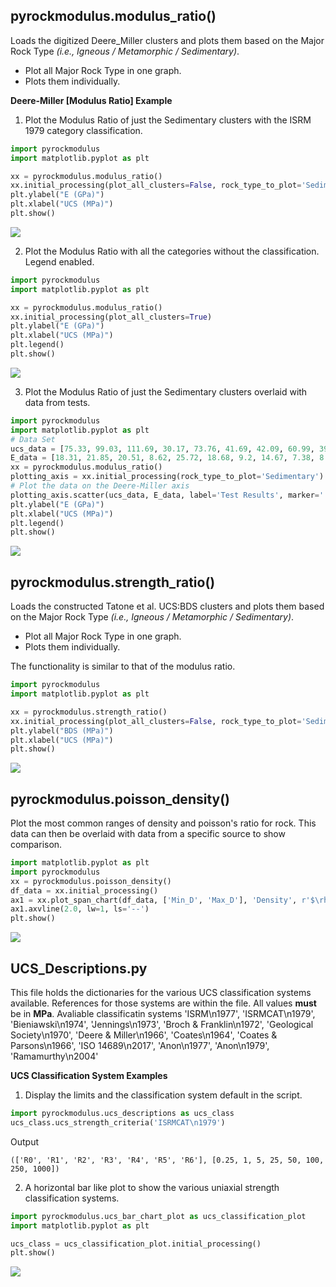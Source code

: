 ## pyrockmodulus.modulus_ratio()

Loads the digitized Deere_Miller clusters and plots them based on the Major Rock Type *(i.e., Igneous / Metamorphic / Sedimentary)*.
- Plot all Major Rock Type in one graph.
- Plots them individually.

**Deere-Miller [Modulus Ratio] Example**

1. Plot the Modulus Ratio of just the Sedimentary clusters with the ISRM 1979 category classification. 
```python
import pyrockmodulus
import matplotlib.pyplot as plt

xx = pyrockmodulus.modulus_ratio()
xx.initial_processing(plot_all_clusters=False, rock_type_to_plot='Sedimentary', ucs_class_type="ISRMCAT\n1979")
plt.ylabel("E (GPa)")
plt.xlabel("UCS (MPa)")
plt.show()
```
![](images/example01.png)

2. Plot the Modulus Ratio with all the categories without the classification. Legend enabled. 

```python
import pyrockmodulus
import matplotlib.pyplot as plt

xx = pyrockmodulus.modulus_ratio()
xx.initial_processing(plot_all_clusters=True)
plt.ylabel("E (GPa)")
plt.xlabel("UCS (MPa)")
plt.legend()
plt.show()
```
![](images/example02.png)

3. Plot the Modulus Ratio of just the Sedimentary clusters overlaid with data from tests.

```python
import pyrockmodulus
import matplotlib.pyplot as plt
# Data Set
ucs_data = [75.33, 99.03, 111.69, 30.17, 73.76, 41.69, 42.09, 60.99, 39.65, 94.52, 104.6, 102.03]
E_data = [18.31, 21.85, 20.51, 8.62, 25.72, 18.68, 9.2, 14.67, 7.38, 8.48, 8.7, 8.82]
xx = pyrockmodulus.modulus_ratio()
plotting_axis = xx.initial_processing(rock_type_to_plot='Sedimentary')
# Plot the data on the Deere-Miller axis
plotting_axis.scatter(ucs_data, E_data, label='Test Results', marker='.')
plt.ylabel("E (GPa)")
plt.xlabel("UCS (MPa)")
plt.legend()
plt.show()
```
 ![](images/example_withdata.png)

## pyrockmodulus.strength_ratio()

Loads the constructed Tatone et al. UCS:BDS clusters and plots them based on the Major Rock Type *(i.e., Igneous / Metamorphic / Sedimentary)*.
- Plot all Major Rock Type in one graph.
- Plots them individually.

The functionality is similar to that of the modulus ratio. 

```python
import pyrockmodulus
import matplotlib.pyplot as plt

xx = pyrockmodulus.strength_ratio()
xx.initial_processing(plot_all_clusters=False, rock_type_to_plot='Sedimentary')
plt.ylabel("BDS (MPa)")
plt.xlabel("UCS (MPa)")
plt.show()
```
![](images/example06.png)

## pyrockmodulus.poisson_density()

Plot the most common ranges of density and poisson's ratio for rock. This data can then be overlaid with data from a specific source to show comparison. 

```python
import matplotlib.pyplot as plt
import pyrockmodulus
xx = pyrockmodulus.poisson_density()
df_data = xx.initial_processing()
ax1 = xx.plot_span_chart(df_data, ['Min_D', 'Max_D'], 'Density', r'$\rho$ g/cm$^{3}$')
ax1.axvline(2.0, lw=1, ls='--')
plt.show()
```

![](images/example_PR_DEN.png)

## UCS_Descriptions.py

This file holds the dictionaries for the various UCS classification systems available. References for those systems are within the file. All values **must** be in **MPa**.
Avaliable classificatin systems 'ISRM\n1977', 'ISRMCAT\n1979', 'Bieniawski\n1974', 'Jennings\n1973', 'Broch & Franklin\n1972', 'Geological Society\n1970', 'Deere & Miller\n1966', 'Coates\n1964', 'Coates & Parsons\n1966', 'ISO 14689\n2017', 'Anon\n1977', 'Anon\n1979', 'Ramamurthy\n2004'

**UCS Classification System Examples** 

1. Display the limits and the classification system default in the script. 
```python
import pyrockmodulus.ucs_descriptions as ucs_class
ucs_class.ucs_strength_criteria('ISRMCAT\n1979')
```
Output
```
(['R0', 'R1', 'R2', 'R3', 'R4', 'R5', 'R6'], [0.25, 1, 5, 25, 50, 100, 250, 1000])
```

2. A horizontal bar like plot to show the various uniaxial strength classification systems.

```python
import pyrockmodulus.ucs_bar_chart_plot as ucs_classification_plot
import matplotlib.pyplot as plt

ucs_class = ucs_classification_plot.initial_processing()
plt.show()
```
![](images/example04.png)

